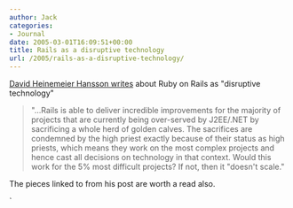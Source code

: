 ```yaml
---
author: Jack
categories:
- Journal
date: 2005-03-01T16:09:51+00:00
title: Rails as a disruptive technology
url: /2005/rails-as-a-disruptive-technology/
---
```


[David Heinemeier Hansson writes][1] about Ruby on Rails as "disruptive technology"

> 
> 
> "&#8230;Rails is able to deliver incredible improvements for the majority of projects that are currently being over-served by J2EE/.NET by sacrificing a whole herd of golden calves. The sacrifices are condemned by the high priest exactly because of their status as high priests, which means they work on the most complex projects and hence cast all decisions on technology in that context. Would this work for the 5% most difficult projects? If not, then it "doesn't scale."
> 
> 

The pieces linked to from his post are worth a read also. 

\`

 [1]: http://www.loudthinking.com/arc/000412.html